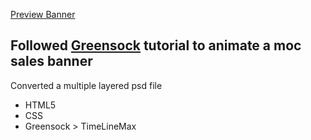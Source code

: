 [Preview Banner](https://typhaneybdev.github.io/gsap-animatedbanner/)

## Followed [Greensock](https://greensock.com/) tutorial to animate a moc sales banner

Converted a multiple layered psd file

- HTML5
- CSS
- Greensock > TimeLineMax
